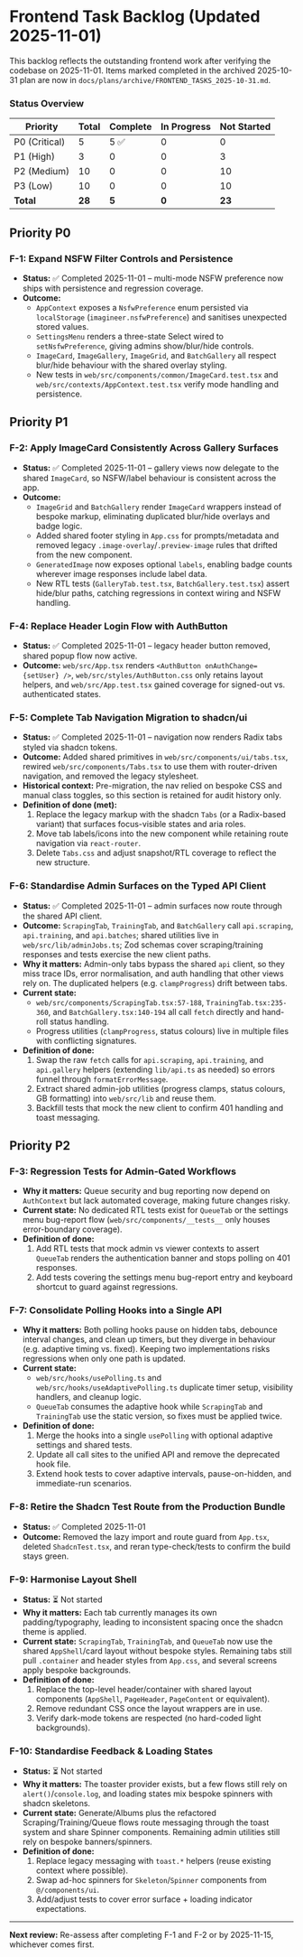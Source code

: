 # Frontend Task Backlog (Updated 2025-11-01)

This backlog reflects the outstanding frontend work after verifying the codebase on 2025-11-01. Items marked completed in the archived 2025-10-31 plan are now in `docs/plans/archive/FRONTEND_TASKS_2025-10-31.md`.

### Status Overview

| Priority | Total | Complete | In Progress | Not Started |
|----------|-------|----------|-------------|-------------|
| P0 (Critical) | 5 | 5 ✅ | 0 | 0 |
| P1 (High) | 3 | 0 | 0 | 3 |
| P2 (Medium) | 10 | 0 | 0 | 10 |
| P3 (Low) | 10 | 0 | 0 | 10 |
| **Total** | **28** | **5** | **0** | **23** |

## Priority P0

### F-1: Expand NSFW Filter Controls and Persistence
- **Status:** ✅ Completed 2025-11-01 – multi-mode NSFW preference now ships with persistence and regression coverage.
- **Outcome:**
  - `AppContext` exposes a `NsfwPreference` enum persisted via `localStorage` (`imagineer.nsfwPreference`) and sanitises unexpected stored values.
  - `SettingsMenu` renders a three-state Select wired to `setNsfwPreference`, giving admins show/blur/hide controls.
  - `ImageCard`, `ImageGallery`, `ImageGrid`, and `BatchGallery` all respect blur/hide behaviour with the shared overlay styling.
  - New tests in `web/src/components/common/ImageCard.test.tsx` and `web/src/contexts/AppContext.test.tsx` verify mode handling and persistence.

## Priority P1

### F-2: Apply ImageCard Consistently Across Gallery Surfaces
- **Status:** ✅ Completed 2025-11-01 – gallery views now delegate to the shared `ImageCard`, so NSFW/label behaviour is consistent across the app.
- **Outcome:**
  - `ImageGrid` and `BatchGallery` render `ImageCard` wrappers instead of bespoke markup, eliminating duplicated blur/hide overlays and badge logic.
  - Added shared footer styling in `App.css` for prompts/metadata and removed legacy `.image-overlay`/`.preview-image` rules that drifted from the new component.
  - `GeneratedImage` now exposes optional `labels`, enabling badge counts wherever image responses include label data.
  - New RTL tests (`GalleryTab.test.tsx`, `BatchGallery.test.tsx`) assert hide/blur paths, catching regressions in context wiring and NSFW handling.

### F-4: Replace Header Login Flow with AuthButton
- **Status:** ✅ Completed 2025-11-01 – legacy header button removed, shared popup flow now active.
- **Outcome:** `web/src/App.tsx` renders `<AuthButton onAuthChange={setUser} />`, `web/src/styles/AuthButton.css` only retains layout helpers, and `web/src/App.test.tsx` gained coverage for signed-out vs. authenticated states.

### F-5: Complete Tab Navigation Migration to shadcn/ui
- **Status:** ✅ Completed 2025-11-01 – navigation now renders Radix tabs styled via shadcn tokens.
- **Outcome:** Added shared primitives in `web/src/components/ui/tabs.tsx`, rewired `web/src/components/Tabs.tsx` to use them with router-driven navigation, and removed the legacy stylesheet.
- **Historical context:** Pre-migration, the nav relied on bespoke CSS and manual class toggles, so this section is retained for audit history only.
- **Definition of done (met):**
  1. Replace the legacy markup with the shadcn `Tabs` (or a Radix-based variant) that surfaces focus-visible states and aria roles.
  2. Move tab labels/icons into the new component while retaining route navigation via `react-router`.
  3. Delete `Tabs.css` and adjust snapshot/RTL coverage to reflect the new structure.

### F-6: Standardise Admin Surfaces on the Typed API Client
- **Status:** ✅ Completed 2025-11-01 – admin surfaces now route through the shared API client.
- **Outcome:** `ScrapingTab`, `TrainingTab`, and `BatchGallery` call `api.scraping`, `api.training`, and `api.batches`; shared utilities live in `web/src/lib/adminJobs.ts`; Zod schemas cover scraping/training responses and tests exercise the new client paths.
- **Why it matters:** Admin-only tabs bypass the shared `api` client, so they miss trace IDs, error normalisation, and auth handling that other views rely on. The duplicated helpers (e.g. `clampProgress`) drift between tabs.
- **Current state:**
  - `web/src/components/ScrapingTab.tsx:57-188`, `TrainingTab.tsx:235-360`, and `BatchGallery.tsx:140-194` all call `fetch` directly and hand-roll status handling.
  - Progress utilities (`clampProgress`, status colours) live in multiple files with conflicting signatures.
- **Definition of done:**
  1. Swap the raw `fetch` calls for `api.scraping`, `api.training`, and `api.gallery` helpers (extending `lib/api.ts` as needed) so errors funnel through `formatErrorMessage`.
  2. Extract shared admin-job utilities (progress clamps, status colours, GB formatting) into `web/src/lib` and reuse them.
  3. Backfill tests that mock the new client to confirm 401 handling and toast messaging.

## Priority P2

### F-3: Regression Tests for Admin-Gated Workflows
- **Why it matters:** Queue security and bug reporting now depend on `AuthContext` but lack automated coverage, making future changes risky.
- **Current state:** No dedicated RTL tests exist for `QueueTab` or the settings menu bug-report flow (`web/src/components/__tests__` only houses error-boundary coverage).
- **Definition of done:**
  1. Add RTL tests that mock admin vs viewer contexts to assert `QueueTab` renders the authentication banner and stops polling on 401 responses.
  2. Add tests covering the settings menu bug-report entry and keyboard shortcut to guard against regressions.

### F-7: Consolidate Polling Hooks into a Single API
- **Why it matters:** Both polling hooks pause on hidden tabs, debounce interval changes, and clean up timers, but they diverge in behaviour (e.g. adaptive timing vs. fixed). Keeping two implementations risks regressions when only one path is updated.
- **Current state:**
  - `web/src/hooks/usePolling.ts` and `web/src/hooks/useAdaptivePolling.ts` duplicate timer setup, visibility handlers, and cleanup logic.
  - `QueueTab` consumes the adaptive hook while `ScrapingTab` and `TrainingTab` use the static version, so fixes must be applied twice.
- **Definition of done:**
  1. Merge the hooks into a single `usePolling` with optional adaptive settings and shared tests.
  2. Update all call sites to the unified API and remove the deprecated hook file.
  3. Extend hook tests to cover adaptive intervals, pause-on-hidden, and immediate-run scenarios.

### F-8: Retire the Shadcn Test Route from the Production Bundle
- **Status:** ✅ Completed 2025-11-01
- **Outcome:** Removed the lazy import and route guard from `App.tsx`, deleted `ShadcnTest.tsx`, and reran type-check/tests to confirm the build stays green.


### F-9: Harmonise Layout Shell
- **Status:** ⏳ Not started
- **Why it matters:** Each tab currently manages its own padding/typography, leading to inconsistent spacing once the shadcn theme is applied.
- **Current state:** `ScrapingTab`, `TrainingTab`, and `QueueTab` now use the shared `AppShell`/card layout without bespoke styles. Remaining tabs still pull `.container` and header styles from `App.css`, and several screens apply bespoke backgrounds.
- **Definition of done:**
  1. Replace the top-level header/container with shared layout components (`AppShell`, `PageHeader`, `PageContent` or equivalent).
  2. Remove redundant CSS once the layout wrappers are in use.
  3. Verify dark-mode tokens are respected (no hard-coded light backgrounds).

### F-10: Standardise Feedback & Loading States
- **Status:** ⏳ Not started
- **Why it matters:** The toaster provider exists, but a few flows still rely on `alert()`/`console.log`, and loading states mix bespoke spinners with shadcn skeletons.
- **Current state:** Generate/Albums plus the refactored Scraping/Training/Queue flows route messaging through the toast system and share Spinner components. Remaining admin utilities still rely on bespoke banners/spinners.
- **Definition of done:**
  1. Replace legacy messaging with `toast.*` helpers (reuse existing context where possible).
  2. Swap ad-hoc spinners for `Skeleton`/`Spinner` components from `@/components/ui`.
  3. Add/adjust tests to cover error surface + loading indicator expectations.

---

**Next review:** Re-assess after completing F-1 and F-2 or by 2025-11-15, whichever comes first.
